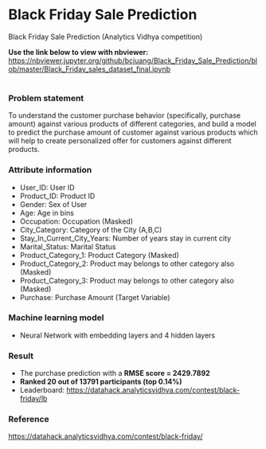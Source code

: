 # Black Friday Sale Prediction
Black Friday Sale Prediction (Analytics Vidhya competition)

**Use the link below to view with nbviewer:**
https://nbviewer.jupyter.org/github/bcjuang/Black_Friday_Sale_Prediction/blob/master/Black_Friday_sales_dataset_final.ipynb
<br><br>
### Problem statement
To understand the customer purchase behavior (specifically, purchase amount) against various products of different categories, and build a model to predict the purchase amount of customer against various products which will help to create personalized offer for customers against different products.

### Attribute information
- User_ID: User ID
- Product_ID: Product ID
- Gender: Sex of User
- Age: Age in bins
- Occupation: Occupation (Masked)
- City_Category: Category of the City (A,B,C)
- Stay_In_Current_City_Years: Number of years stay in current city
- Marital_Status: Marital Status
- Product_Category_1: Product Category (Masked)
- Product_Category_2: Product may belongs to other category also (Masked)
- Product_Category_3: Product may belongs to other category also (Masked)
- Purchase: Purchase Amount (Target Variable)

### Machine learning model
- Neural Network with embedding layers and 4 hidden layers

### Result
- The purchase prediction with a **RMSE score = 2429.7892**
- **Ranked 20 out of 13791 participants (top 0.14%)**
- Leaderboard: https://datahack.analyticsvidhya.com/contest/black-friday/lb

### Reference
https://datahack.analyticsvidhya.com/contest/black-friday/ 
